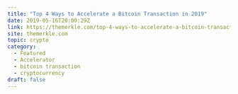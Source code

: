 ```yaml
---
title: "Top 4 Ways to Accelerate a Bitcoin Transaction in 2019"
date: 2019-05-16T20:00:29Z
link: https://themerkle.com/top-4-ways-to-accelerate-a-bitcoin-transaction-in-2019/?utm_medium=RSS&utm_source=hune
site: themerkle.com
topic: crypto
category:
  - Featured
  - Accelerator
  - bitcoin transaction
  - cryptocurrency
draft: false
---
```

